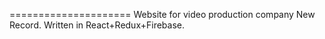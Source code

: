 =====================
Website for video production company New Record. Written in React+Redux+Firebase.
